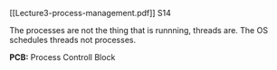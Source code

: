 [[Lecture3-process-management.pdf]] S14

The processes are not the thing that is runnning, threads are.
The OS schedules threads not processes.

**PCB:** Process Controll Block
